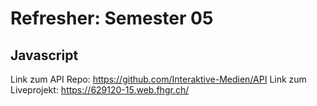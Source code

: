 # Refresher: Semester 05
## Javascript
Link zum API Repo: https://github.com/Interaktive-Medien/API
Link zum Liveprojekt: https://629120-15.web.fhgr.ch/

